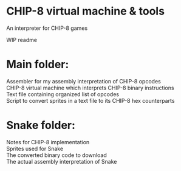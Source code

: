 # CHIP-8 virtual machine & tools
An interpreter for CHIP-8 games

WIP readme

# Main folder:
Assembler for my assembly interpretation of CHIP-8 opcodes  
CHIP-8 virtual machine which interprets CHIP-8 binary instructions  
Text file containing organized list of opcodes  
Script to convert sprites in a text file to its CHIP-8 hex counterparts

# Snake folder:
Notes for CHIP-8 implementation  
Sprites used for Snake  
The converted binary code to download  
The actual assembly interpretation of Snake
